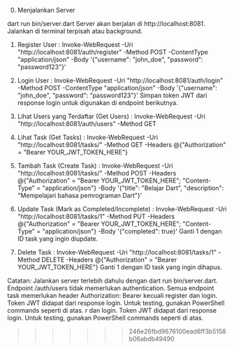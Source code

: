 
0. Menjalankan Server

dart run bin/server.dart
Server akan berjalan di http://localhost:8081. Jalankan di terminal terpisah atau background.

1. Register User : 
Invoke-WebRequest -Uri "http://localhost:8081/auth/register" -Method POST -ContentType "application/json" -Body '{"username": "john_doe", "password": "password123"}'

2. Login User : 
Invoke-WebRequest -Uri "http://localhost:8081/auth/login" -Method POST -ContentType "application/json" -Body '{"username": "john_doe", "password": "password123"}'
Simpan token JWT dari response login untuk digunakan di endpoint berikutnya.

3. Lihat Users yang Terdaftar (Get Users) : 
Invoke-WebRequest -Uri "http://localhost:8081/auth/users" -Method GET

4. Lihat Task (Get Tasks) : 
Invoke-WebRequest -Uri "http://localhost:8081/tasks/" -Method GET -Headers @{"Authorization" = "Bearer YOUR_JWT_TOKEN_HERE"}

5. Tambah Task (Create Task) : 
Invoke-WebRequest -Uri "http://localhost:8081/tasks/" -Method POST -Headers @{"Authorization" = "Bearer YOUR_JWT_TOKEN_HERE"; "Content-Type" = "application/json"} -Body '{"title": "Belajar Dart", "description": "Mempelajari bahasa pemrograman Dart"}'

6. Update Task (Mark as Completed/Incomplete) : 
Invoke-WebRequest -Uri "http://localhost:8081/tasks/1" -Method PUT -Headers @{"Authorization" = "Bearer YOUR_JWT_TOKEN_HERE"; "Content-Type" = "application/json"} -Body '{"completed": true}'
Ganti 1 dengan ID task yang ingin diupdate.

7. Delete Task : 
Invoke-WebRequest -Uri "http://localhost:8081/tasks/1" -Method DELETE -Headers @{"Authorization" = "Bearer YOUR_JWT_TOKEN_HERE"}
Ganti 1 dengan ID task yang ingin dihapus.

Catatan:
Jalankan server terlebih dahulu dengan dart run bin/server.dart.
Endpoint /auth/users tidak memerlukan authentication.
Semua endpoint task memerlukan header Authorization: Bearer <token> kecuali register dan login.
Token JWT didapat dari response login.
Untuk testing, gunakan PowerShell commands seperti di atas.
r dan login.
Token JWT didapat dari response login.
Untuk testing, gunakan PowerShell commands seperti di atas.
>>>>>>> 246e26fbd9676100ead6ff3b5158b06abdb49490
